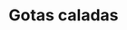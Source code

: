 ---
title: Gotas caladas
date: 
draft: false

# descripcion
description : Aros colgantes pasantes en plata 925.

materials: Plata 925

color: 

dimensions: Largo total 5cm

code: 01-01-0947

type: "Aros"

categories: []

price: $7.090,00

price_eftvo: $6.030,00

# Images
# first image will be shown in the product page
images:
  # - image: "images/path_to_image"
  # La ubicacion de las imagenes es imagenes/Aros/Aros.Colgantes/01-01-0947-gotas-caladas
  - image: "./images/aros/colgantes/01-01-0947-gotas-caladas.jpg"
---